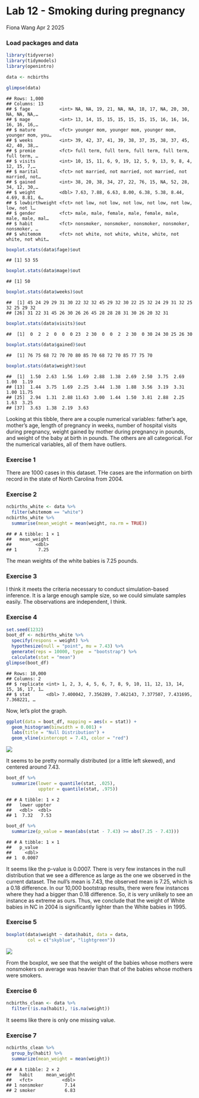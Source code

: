 Lab 12 - Smoking during pregnancy
================
Fiona Wang
Apr 2 2025

### Load packages and data

``` r
library(tidyverse) 
library(tidymodels)
library(openintro)
```

``` r
data <- ncbirths
```

``` r
glimpse(data)
```

    ## Rows: 1,000
    ## Columns: 13
    ## $ fage           <int> NA, NA, 19, 21, NA, NA, 18, 17, NA, 20, 30, NA, NA, NA,…
    ## $ mage           <int> 13, 14, 15, 15, 15, 15, 15, 15, 16, 16, 16, 16, 16, 16,…
    ## $ mature         <fct> younger mom, younger mom, younger mom, younger mom, you…
    ## $ weeks          <int> 39, 42, 37, 41, 39, 38, 37, 35, 38, 37, 45, 42, 40, 38,…
    ## $ premie         <fct> full term, full term, full term, full term, full term, …
    ## $ visits         <int> 10, 15, 11, 6, 9, 19, 12, 5, 9, 13, 9, 8, 4, 12, 15, 7,…
    ## $ marital        <fct> not married, not married, not married, not married, not…
    ## $ gained         <int> 38, 20, 38, 34, 27, 22, 76, 15, NA, 52, 28, 34, 12, 30,…
    ## $ weight         <dbl> 7.63, 7.88, 6.63, 8.00, 6.38, 5.38, 8.44, 4.69, 8.81, 6…
    ## $ lowbirthweight <fct> not low, not low, not low, not low, not low, low, not l…
    ## $ gender         <fct> male, male, female, male, female, male, male, male, mal…
    ## $ habit          <fct> nonsmoker, nonsmoker, nonsmoker, nonsmoker, nonsmoker, …
    ## $ whitemom       <fct> not white, not white, white, white, not white, not whit…

``` r
boxplot.stats(data$fage)$out
```

    ## [1] 53 55

``` r
boxplot.stats(data$mage)$out
```

    ## [1] 50

``` r
boxplot.stats(data$weeks)$out
```

    ##  [1] 45 24 29 29 31 30 22 32 32 45 29 32 30 22 25 32 24 29 31 32 25 32 25 29 32
    ## [26] 31 22 31 45 26 30 26 26 45 28 28 28 31 30 26 20 32 31

``` r
boxplot.stats(data$visits)$out
```

    ##  [1]  0  2  2  0  0  0 23  2 30  0  0  2  2 30  0 30 24 30 25 26 30

``` r
boxplot.stats(data$gained)$out
```

    ##  [1] 76 75 68 72 70 70 80 85 70 68 72 70 85 77 75 70

``` r
boxplot.stats(data$weight)$out
```

    ##  [1]  1.50  2.63  1.56  1.69  2.88  1.38  2.69  2.50  3.75  2.69  1.00  1.19
    ## [13]  1.44  3.75  1.69  2.25  3.44  1.38  1.88  3.56  3.19  3.31  1.00 11.75
    ## [25]  2.94  1.31  2.88 11.63  3.00  1.44  1.50  3.81  2.88  2.25  1.63  3.25
    ## [37]  3.63  1.38  2.19  3.63

Looking at this tibble, there are a couple numerical variables: father’s
age, mother’s age, length of pregnancy in weeks, number of hospital
visits during pregnancy, weight gained by mother during pregnancy in
pounds, and weight of the baby at birth in pounds. The others are all
categorical. For the numerical variables, all of them have outliers.

### Exercise 1

There are 1000 cases in this dataset. THe cases are the information on
birth record in the state of North Carolina from 2004.

### Exercise 2

``` r
ncbirths_white <- data %>% 
  filter(whitemom == "white")
ncbirths_white %>% 
  summarise(mean_weight = mean(weight, na.rm = TRUE))
```

    ## # A tibble: 1 × 1
    ##   mean_weight
    ##         <dbl>
    ## 1        7.25

The mean weights of the white babies is 7.25 pounds.

### Exercise 3

I think it meets the criteria necessary to conduct simulation-based
inference. It is a large enough sample size, so we could simulate
samples easily. The observations are independent, I think.

### Exercise 4

``` r
set.seed(1232)
boot_df <- ncbirths_white %>% 
  specify(respons = weight) %>% 
  hypothesize(null = "point", mu = 7.43) %>% 
  generate(reps = 10000, type  = "bootstrap") %>% 
  calculate(stat = "mean")
glimpse(boot_df)
```

    ## Rows: 10,000
    ## Columns: 2
    ## $ replicate <int> 1, 2, 3, 4, 5, 6, 7, 8, 9, 10, 11, 12, 13, 14, 15, 16, 17, 1…
    ## $ stat      <dbl> 7.400042, 7.356289, 7.462143, 7.377507, 7.431695, 7.368221, …

Now, let’s plot the graph.

``` r
ggplot(data = boot_df, mapping = aes(x = stat)) +
  geom_histogram(binwidth = 0.001) +
  labs(title = "Null Distribution") +
  geom_vline(xintercept = 7.43, color = "red")
```

![](lab-12_files/figure-gfm/plotdistr-1.png)<!-- -->

It seems to be pretty normally distributed (or a little left skewed),
and centered around 7.43.

``` r
boot_df %>% 
  summarize(lower = quantile(stat, .025),
            uppter = quantile(stat, .975))
```

    ## # A tibble: 1 × 2
    ##   lower uppter
    ##   <dbl>  <dbl>
    ## 1  7.32   7.53

``` r
boot_df %>% 
  summarize(p_value = mean(abs(stat - 7.43) >= abs(7.25 - 7.43)))
```

    ## # A tibble: 1 × 1
    ##   p_value
    ##     <dbl>
    ## 1  0.0007

It seems like the p-value is 0.0007. There is very few instances in the
null distribution that we see a difference as large as the one we
observed in the current dataset. The null’s mean is 7.43, the observed
mean is 7.25, which is a 0.18 difference. In our 10,000 bootstrap
results, there were few instances where they had a bigger than 0.18
difference. So, it is very unlikely to see an instance as extreme as
ours. Thus, we conclude that the weight of White babies in NC in 2004 is
significantly lighter than the White babies in 1995.

### Exercise 5

``` r
boxplot(data$weight ~ data$habit, data = data,
        col = c("skyblue", "lightgreen"))
```

![](lab-12_files/figure-gfm/boxplot-1.png)<!-- -->

From the boxplot, we see that the weight of the babies whose mothers
were nonsmokers on average was heavier than that of the babies whose
mothers were smokers.

### Exercise 6

``` r
ncbirths_clean <- data %>% 
  filter(!is.na(habit), !is.na(weight))
```

It seems like there is only one missing value.

### Exercise 7

``` r
ncbirths_clean %>% 
  group_by(habit) %>% 
  summarize(mean_weight = mean(weight))
```

    ## # A tibble: 2 × 2
    ##   habit     mean_weight
    ##   <fct>           <dbl>
    ## 1 nonsmoker        7.14
    ## 2 smoker           6.83
